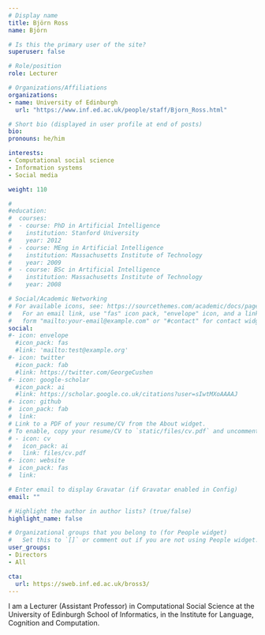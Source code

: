 ```yaml
---
# Display name
title: Björn Ross
name: Björn 

# Is this the primary user of the site?
superuser: false 

# Role/position
role: Lecturer  

# Organizations/Affiliations
organizations:
- name: University of Edinburgh
  url: "https://www.inf.ed.ac.uk/people/staff/Bjorn_Ross.html"

# Short bio (displayed in user profile at end of posts)
bio: 
pronouns: he/him 

interests:
- Computational social science
- Information systems
- Social media 

weight: 110

#
#education:
#  courses:
#  - course: PhD in Artificial Intelligence
#    institution: Stanford University
#    year: 2012
#  - course: MEng in Artificial Intelligence
#    institution: Massachusetts Institute of Technology
#    year: 2009
#  - course: BSc in Artificial Intelligence
#    institution: Massachusetts Institute of Technology
#    year: 2008

# Social/Academic Networking
# For available icons, see: https://sourcethemes.com/academic/docs/page-builder/#icons
#   For an email link, use "fas" icon pack, "envelope" icon, and a link in the
#   form "mailto:your-email@example.com" or "#contact" for contact widget.
social:
#- icon: envelope
  #icon_pack: fas
  #link: 'mailto:test@example.org'
#- icon: twitter
  #icon_pack: fab
  #link: https://twitter.com/GeorgeCushen
#- icon: google-scholar
  #icon_pack: ai
  #link: https://scholar.google.co.uk/citations?user=sIwtMXoAAAAJ
#- icon: github
#  icon_pack: fab
#  link: 
# Link to a PDF of your resume/CV from the About widget.
# To enable, copy your resume/CV to `static/files/cv.pdf` and uncomment the lines below.
# - icon: cv
#   icon_pack: ai
#   link: files/cv.pdf
#- icon: website
#  icon_pack: fas
#  link: 

# Enter email to display Gravatar (if Gravatar enabled in Config)
email: ""

# Highlight the author in author lists? (true/false)
highlight_name: false

# Organizational groups that you belong to (for People widget)
#   Set this to `[]` or comment out if you are not using People widget.
user_groups:
- Directors
- All 

cta:
  url: https://sweb.inf.ed.ac.uk/bross3/
---
```


I am a Lecturer (Assistant Professor) in Computational Social Science at the University of Edinburgh School of Informatics, in the Institute for Language, Cognition and Computation. 
